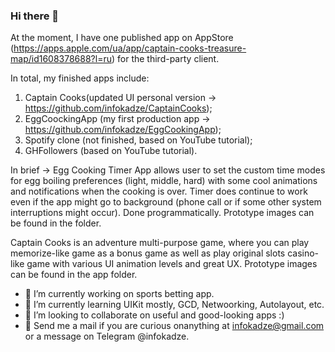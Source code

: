 ### Hi there 👋

At the moment, I have one published app on AppStore (https://apps.apple.com/ua/app/captain-cooks-treasure-map/id1608378688?l=ru) for the third-party client.

In total, my finished apps include:

  1) Captain Cooks(updated UI personal version -> https://github.com/infokadze/CaptainCooks);
  2) EggCoockingApp (my first production app -> https://github.com/infokadze/EggCookingApp);
  3) Spotify clone (not finished, based on YouTube tutorial);
  4) GHFollowers (based on YouTube tutorial).
  
In brief ->
Egg Cooking Timer App allows user to set the custom time modes for egg boiling preferences (light, middle, hard) with some cool animations and notifications  when the cooking is over. Timer does continue to work even if the app might go to background (phone call or if some other system interruptions might occur). Done programmatically.
Prototype images can be found in the folder.

Captain Cooks is an adventure multi-purpose game, where you can play memorize-like game as a bonus game as well as play original slots casino-like game with various UI animation levels and great UX. 
Prototype images can be found in the app folder.

- 🔭 I’m currently working on sports betting app.
- 🌱 I’m currently learning UIKit mostly, GCD, Netwoorking, Autolayout, etc.
- 👯 I’m looking to collaborate on useful and good-looking apps :)
- 💬 Send me a mail if you are curious onanything at infokadze@gmail.com or a message on Telegram @infokadze.

